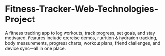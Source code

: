 # Fitness-Tracker-Web-Technologies-Project
A fitness tracking app to log workouts, track progress, set goals, and stay motivated. Features include exercise demos, nutrition &amp; hydration tracking, body measurements, progress charts, workout plans, friend challenges, and device sync—all in one place.
